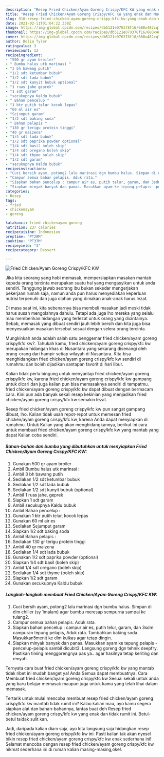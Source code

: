 ```yaml
---
description: "Resep Fried Chicken/Ayam Goreng Crispy/KFC KW yang enak dan Mudah Dibuat"
title: "Resep Fried Chicken/Ayam Goreng Crispy/KFC KW yang enak dan Mudah Dibuat"
slug: 916-resep-fried-chicken-ayam-goreng-crispy-kfc-kw-yang-enak-dan-mudah-dibuat
date: 2021-02-11T01:04:22.338Z
image: https://img-global.cpcdn.com/recipes/db5121e070378f16/680x482cq70/fried-chickenayam-goreng-crispykfc-kw-foto-resep-utama.jpg
thumbnail: https://img-global.cpcdn.com/recipes/db5121e070378f16/680x482cq70/fried-chickenayam-goreng-crispykfc-kw-foto-resep-utama.jpg
cover: https://img-global.cpcdn.com/recipes/db5121e070378f16/680x482cq70/fried-chickenayam-goreng-crispykfc-kw-foto-resep-utama.jpg
author: Delia Tyler
ratingvalue: 3
reviewcount: 12
recipeingredient:
- "500 gr ayam broiler"
- " Bumbu halus utk marinasi "
- "3 bh bawang putih"
- "1/2 sdt ketumbar bubuk"
- "1/2 sdt lada bubuk"
- "1/2 sdt kunyit bubuk optional"
- "1 ruas jahe geprek"
- "1 sdt garam"
- "secukupnya Kaldu bubuk"
- " Bahan pencelup "
- "1 btr putih telur kocok lepas"
- "60 ml air es"
- "Sejumput garam"
- "1/2 sdt baking soda"
- " Bahan pelapis "
- "130 gr terigu protein tinggi"
- "40 gr maizena"
- "1/4 sdt lada bubuk"
- "1/2 sdt paprika powder optional"
- "1/4 sdt basil boleh skip"
- "1/4 sdt oregano boleh skip"
- "1/4 sdt thyme boleh skip"
- "1/2 sdt garam"
- "secukupnya Kaldu bubuk"
recipeinstructions:
- "Cuci bersih ayam, potong2 lalu marinasi dgn bumbu halus. Simpan di dlm chiller (sy 1malam) agar bumbu meresap sempurna sampai ke tulang2."
- "Campur semua bahan pelapis. Aduk rata."
- "Siapkan bahan pencelup : campur air es, putih telur, garam, dan 3sdm campuran tepung pelapis, Aduk rata. Tambahkan baking soda. Masukkan5menit ke dlm kulkas agar tetap dingin."
- "Siapkan minyak banyak dan panas. Masukkan ayam ke tepung pelapis -pencelup-pelapis sambil dicubit2. Langsung goreng dgn tehnik deepfry. Pastikan timing menggorengnya pas ya.. agar hasilnya tetap keriting dan renyah."
categories:
- Resep
tags:
- fried
- chickenayam
- goreng

katakunci: fried chickenayam goreng 
nutrition: 237 calories
recipecuisine: Indonesian
preptime: "PT28M"
cooktime: "PT37M"
recipeyield: "3"
recipecategory: Dessert

---
```



![Fried Chicken/Ayam Goreng Crispy/KFC KW](https://img-global.cpcdn.com/recipes/db5121e070378f16/680x482cq70/fried-chickenayam-goreng-crispykfc-kw-foto-resep-utama.jpg)

Jika kita seorang yang hobi memasak, mempersiapkan masakan mantab kepada orang tercinta merupakan suatu hal yang mengasyikan untuk anda sendiri. Tanggung jawab seorang ibu bukan sekedar mengerjakan pekerjaan rumah saja, namun anda pun harus menyediakan keperluan nutrisi terpenuhi dan juga olahan yang dimakan anak-anak harus lezat.

Di masa  saat ini, kita sebenarnya bisa membeli masakan jadi meski tidak harus susah mengolahnya dahulu. Tetapi ada juga lho mereka yang selalu mau memberikan hidangan yang terlezat untuk orang yang dicintainya. Sebab, memasak yang dibuat sendiri jauh lebih bersih dan kita juga bisa menyesuaikan masakan tersebut sesuai dengan selera orang tercinta. 



Mungkinkah anda adalah salah satu penggemar fried chicken/ayam goreng crispy/kfc kw?. Tahukah kamu, fried chicken/ayam goreng crispy/kfc kw merupakan hidangan khas di Nusantara yang sekarang disenangi oleh orang-orang dari hampir setiap wilayah di Nusantara. Kita bisa menghidangkan fried chicken/ayam goreng crispy/kfc kw sendiri di rumahmu dan boleh dijadikan santapan favorit di hari libur.

Kalian tidak perlu bingung untuk menyantap fried chicken/ayam goreng crispy/kfc kw, karena fried chicken/ayam goreng crispy/kfc kw gampang untuk dicari dan juga kalian pun bisa memasaknya sendiri di tempatmu. fried chicken/ayam goreng crispy/kfc kw dapat dibuat dengan bermacam cara. Kini pun ada banyak sekali resep kekinian yang menjadikan fried chicken/ayam goreng crispy/kfc kw semakin lezat.

Resep fried chicken/ayam goreng crispy/kfc kw pun sangat gampang dibuat, lho. Kalian tidak usah repot-repot untuk memesan fried chicken/ayam goreng crispy/kfc kw, karena Anda dapat menyiapkan di rumahmu. Untuk Kalian yang akan menghidangkannya, berikut ini cara untuk membuat fried chicken/ayam goreng crispy/kfc kw yang mantab yang dapat Kalian coba sendiri.

<!--inarticleads1-->

##### Bahan-bahan dan bumbu yang dibutuhkan untuk menyiapkan Fried Chicken/Ayam Goreng Crispy/KFC KW:

1. Gunakan 500 gr ayam broiler
1. Ambil  Bumbu halus utk marinasi :
1. Ambil 3 bh bawang putih
1. Sediakan 1/2 sdt ketumbar bubuk
1. Sediakan 1/2 sdt lada bubuk
1. Sediakan 1/2 sdt kunyit bubuk (optional)
1. Ambil 1 ruas jahe, geprek
1. Siapkan 1 sdt garam
1. Ambil secukupnya Kaldu bubuk
1. Ambil  Bahan pencelup :
1. Gunakan 1 btr putih telur, kocok lepas
1. Gunakan 60 ml air es
1. Sediakan Sejumput garam
1. Siapkan 1/2 sdt baking soda
1. Ambil  Bahan pelapis :
1. Sediakan 130 gr terigu protein tinggi
1. Ambil 40 gr maizena
1. Sediakan 1/4 sdt lada bubuk
1. Gunakan 1/2 sdt paprika powder (optional)
1. Siapkan 1/4 sdt basil (boleh skip)
1. Ambil 1/4 sdt oregano (boleh skip)
1. Sediakan 1/4 sdt thyme (boleh skip)
1. Siapkan 1/2 sdt garam
1. Gunakan secukupnya Kaldu bubuk




<!--inarticleads2-->

##### Langkah-langkah membuat Fried Chicken/Ayam Goreng Crispy/KFC KW:

1. Cuci bersih ayam, potong2 lalu marinasi dgn bumbu halus. Simpan di dlm chiller (sy 1malam) agar bumbu meresap sempurna sampai ke tulang2.
1. Campur semua bahan pelapis. Aduk rata.
1. Siapkan bahan pencelup : campur air es, putih telur, garam, dan 3sdm campuran tepung pelapis, Aduk rata. Tambahkan baking soda. Masukkan5menit ke dlm kulkas agar tetap dingin.
1. Siapkan minyak banyak dan panas. Masukkan ayam ke tepung pelapis -pencelup-pelapis sambil dicubit2. Langsung goreng dgn tehnik deepfry. Pastikan timing menggorengnya pas ya.. agar hasilnya tetap keriting dan renyah.




Ternyata cara buat fried chicken/ayam goreng crispy/kfc kw yang mantab tidak ribet ini mudah banget ya! Anda Semua dapat membuatnya. Cara Membuat fried chicken/ayam goreng crispy/kfc kw Sesuai sekali untuk anda yang baru belajar memasak maupun juga untuk kamu yang telah lihai dalam memasak.

Tertarik untuk mulai mencoba membuat resep fried chicken/ayam goreng crispy/kfc kw mantab tidak rumit ini? Kalau kalian mau, ayo kamu segera siapkan alat dan bahan-bahannya, lantas buat deh Resep fried chicken/ayam goreng crispy/kfc kw yang enak dan tidak rumit ini. Betul-betul taidak sulit kan. 

Jadi, daripada kalian diam saja, ayo kita langsung saja hidangkan resep fried chicken/ayam goreng crispy/kfc kw ini. Pasti kalian tak akan nyesel bikin resep fried chicken/ayam goreng crispy/kfc kw enak sederhana ini! Selamat mencoba dengan resep fried chicken/ayam goreng crispy/kfc kw nikmat sederhana ini di rumah kalian masing-masing,oke!.

